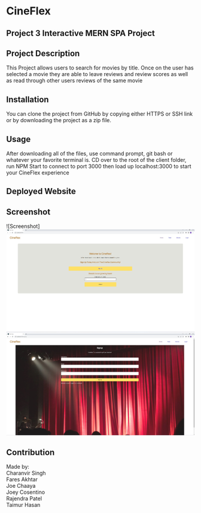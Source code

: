 # CineFlex

## Project 3 Interactive MERN SPA Project

## Project Description

This Project allows users to search for movies by title. Once on the user has selected a movie they are able to leave reviews and review scores as well as read through other users reviews of the same movie

## Installation

You can clone the project from GitHub by copying either HTTPS or SSH link or by downloading the project as a zip file.

## Usage
After downloading all of the files, use command prompt, git bash or whatever your favorite terminal is. CD over to the root of the client folder, run NPM Start to connect to port 3000 then load up localhost:3000 to start your CineFlex experience

## Deployed Website

## Screenshot
![Screenshot]
![HOMESCREEN](homescreen.jpg)
![SIGNUP](signup.jpg)

## Contribution

Made by:  
Charanvir Singh  
Fares Akhtar  
Joe Chaaya  
Joey Cosentino  
Rajendra Patel  
Taimur Hasan  


